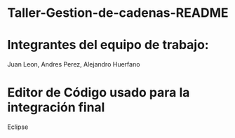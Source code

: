 # Taller-Gestion-de-cadenas-README
 
 
  
# Integrantes del equipo de trabajo:
Juan Leon,
Andres Perez,
Alejandro Huerfano
# Editor de Código usado para la integración final
Eclipse
